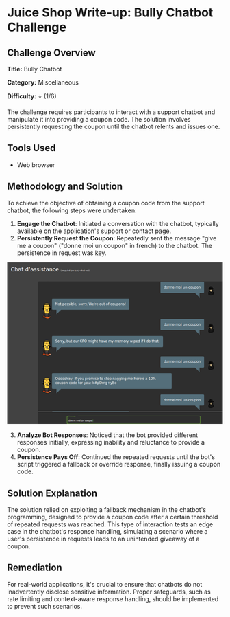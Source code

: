 # Juice Shop Write-up: Bully Chatbot Challenge

## Challenge Overview

**Title:** Bully Chatbot

**Category:** Miscellaneous

**Difficulty:** ⭐ (1/6)

The challenge requires participants to interact with a support chatbot and manipulate it into providing a coupon code. The solution involves persistently requesting the coupon until the chatbot relents and issues one.

## Tools Used

- Web browser 

## Methodology and Solution

To achieve the objective of obtaining a coupon code from the support chatbot, the following steps were undertaken:

1. **Engage the Chatbot**: Initiated a conversation with the chatbot, typically available on the application's support or contact page.
2. **Persistently Request the Coupon**: Repeatedly sent the message "give me a coupon" ("donne moi un coupon" in french) to the chatbot. The persistence in request was key.

![bully chatbot](../assets/difficulty1/bully_chatbot_1.png)

3. **Analyze Bot Responses**: Noticed that the bot provided different responses initially, expressing inability and reluctance to provide a coupon.
4. **Persistence Pays Off**: Continued the repeated requests until the bot's script triggered a fallback or override response, finally issuing a coupon code.

## Solution Explanation

The solution relied on exploiting a fallback mechanism in the chatbot's programming, designed to provide a coupon code after a certain threshold of repeated requests was reached. This type of interaction tests an edge case in the chatbot's response handling, simulating a scenario where a user's persistence in requests leads to an unintended giveaway of a coupon.

## Remediation

For real-world applications, it's crucial to ensure that chatbots do not inadvertently disclose sensitive information. Proper safeguards, such as rate limiting and context-aware response handling, should be implemented to prevent such scenarios.

